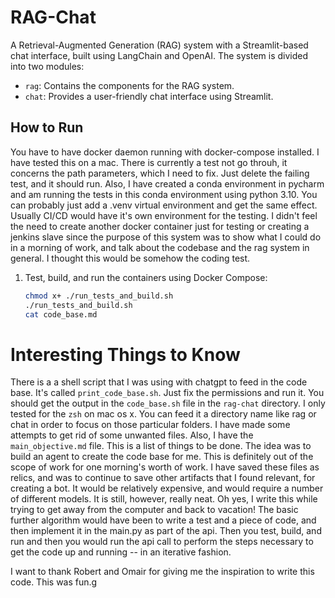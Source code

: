 # RAG-Chat

A Retrieval-Augmented Generation (RAG) system with a Streamlit-based chat interface, built using LangChain and OpenAI. The system is divided into two modules:

- `rag`: Contains the components for the RAG system.
- `chat`: Provides a user-friendly chat interface using Streamlit.

## How to Run

You have to have docker daemon running with docker-compose installed. I have tested this on a mac. 
There is currently a test not go throuh, it concerns the path parameters, which I need to fix. Just
delete the failing test, and it should run. Also, I have created a conda environment in pycharm and
am running the tests in this conda environment using python 3.10. You can probably just add a .venv virtual
environment and get the same effect. Usually CI/CD would have it's own environment for the testing. I 
didn't feel the need to create another docker container just for testing or creating a jenkins slave since
the purpose of this system was to show what I could do in a morning of work, and talk about the codebase
and the rag system in general. I thought this would be somehow the coding test.

1. Test, build, and run the containers using Docker Compose:
   ```bash
   chmod x+ ./run_tests_and_build.sh
   ./run_tests_and_build.sh
   cat code_base.md
   ```

# Interesting Things to Know

There is a a shell script that I was using with chatgpt to feed in the code base. It's called
`print_code_base.sh`. Just fix the permissions and run it. You should get the output in the `code_base.sh`
file in the `rag-chat` directory. I only tested for the `zsh` on mac os x. You can feed it a directory name
like rag or chat in order to focus on those particular folders. I have made some attempts to get rid
of some unwanted files.
Also, I have the `main_objective.md` file. This is a list of things to be done. The idea was to build an
agent to create the code base for me. This is definitely out of the scope of work for one morning's worth of work.
I have saved these files as relics, and was to continue to save other artifacts that I found relevant, for creating a bot.
It would be relatively expensive, and would require a number of different models. It is still, however, really neat.
Oh yes, I write this while trying to get away from the computer and back to vacation! The basic further algorithm would have
been to write a test and a piece of code, and then implement it in the main.py as part of the api. Then you test, build, and run
and then you would run the api call to perform the steps necessary to get the code up and running -- in an iterative fashion.

I want to thank Robert and Omair for giving me the inspiration to write this code. This was fun.g